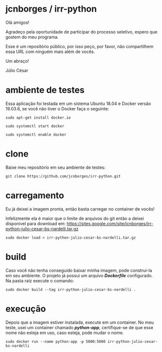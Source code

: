 # jcnborges / irr-python

Olá amigos!

Agradeço pela oportunidade de participar do processo seletivo, espero que gostem do meu programa.

Esse é um repositório público, por isso peço, por favor, não compartilhem essa URL com ninguém mais além de vocês.

Um abraço!

Júlio César

# ambiente de testes

Essa aplicação foi testada em um sistema Ubuntu 18.04 e Docker versão 19.03.6, se você não tiver o Docker faça o seguinte:

```
sudo apt-get install docker.io

sudo systemctl start docker

sudo systemctl enable docker
```

# clone

Baixe meu repositório em seu ambiente de testes:

```
git clone https://github.com/jcnborges/irr-python.git
```

# carregamento

Eu já deixei a imagem pronta, então basta carregar no container de vocês!

Infelizmente ela é maior que o limite de arquivos do git então a deixei disponível para download em: https://sites.google.com/site/jcnborges/irr-python-julio-cesar-bs-nardelli.tar.gz

```
sudo docker load < irr-python-julio-cesar-bs-nardelli.tar.gz
```

# build

Caso você não tenha conseguido baixar minha imagem, pode construí-la em seu ambiente. O projeto já possui um arquivo ***Dockerfile*** configurado. Na pasta raiz execute o comando:

```
sudo docker build --tag irr-python-julio-cesar-bs-nardelli .
```

# execução

Depois que a imagem estiver instalada, execute em um container. No meu teste, usei um container chamado ***python-app***, certifique-se de que esse nome não esteja em uso, caso esteja, pode mudar o nome.

```
sudo docker run --name python-app -p 5000:5000 irr-python-julio-cesar-bs-nardelli
```
